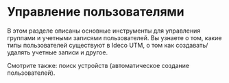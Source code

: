 # Управление пользователями

В этом разделе описаны основные инструменты для управления группами и
учетными записями пользователей. Вы узнаете о том, какие типы
пользователей существуют в Ideco UTM, о том как
создавать/удалять учетные записи и другое.

Смотрите также: поиск устройств (автоматическое создание пользователей).
